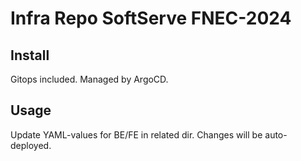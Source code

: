 # Infra Repo SoftServe FNEC-2024

## Install
Gitops included. Managed by ArgoCD.

## Usage
Update YAML-values for BE/FE in related dir.
Changes will be auto-deployed.
